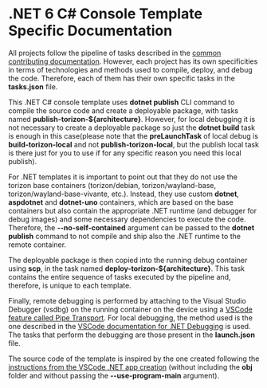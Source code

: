 # .NET 6 C# Console Template Specific Documentation

All projects follow the pipeline of tasks described in the [common contributing documentation](https://github.com/toradex/vscode-torizon-templates/blob/bookworm/CONTRIBUTING.md#contributing-templates). However, each project has its own specificities in terms of technologies and methods used to compile, deploy, and debug the code. Therefore, each of them has their own specific tasks in the **tasks.json** file.

This .NET C# console template uses **dotnet publish** CLI command to compile the source code and create a deployable package, with tasks named **publish-torizon-\${architecture}**. However, for local debugging it is not necessary to create a deployable package so just the **dotnet build** task is enough in this case(please note that the **preLaunchTask** of local debug is **build-torizon-local** and not **publish-torizon-local**, but the publish local task is there just for you to use if for any specific reason you need this local publish).

For .NET templates it is important to point out that they do not use the torizon base containers (torizon/debian, torizon/wayland-base, torizon/wayland-base-vivante, etc.). Instead, they use custom **dotnet**, **aspdotnet** and **dotnet-uno** containers, which are based on the base containers but also contain the appropriate .NET runtime (and debugger for debug images) and some necessary dependencies to execute the code. Therefore, the **--no-self-contained** argument can be passed to the **dotnet publish** command to not compile and ship also the .NET runtime to the remote container.

The deployable package is then copied into the running debug container using **scp**, in the task named **deploy-torizon-\${architecture}**. This task contains the entire sequence of tasks executed by the pipeline and, therefore, is unique to each template.

Finally, remote debugging is performed by attaching to the Visual Studio Debugger (vsdbg) on the running container on the device using a [VSCode feature called Pipe Transport](https://code.visualstudio.com/docs/cpp/pipe-transport). For local debugging, the method used is the one described in the [VSCode documentation for .NET Debugging](https://learn.microsoft.com/en-us/dotnet/core/tutorials/debugging-with-visual-studio-code?pivots=dotnet-8-0) is used. The tasks that perform the debugging are those present in the **launch.json** file.

The source code of the template is inspired by the one created following the [instructions from the VSCode .NET app creation](https://learn.microsoft.com/en-us/dotnet/core/tutorials/debugging-with-visual-studio-code?pivots=dotnet-8-0) (without including the **obj** folder and without passing the **--use-program-main** argument).
